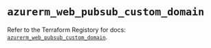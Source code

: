 # `azurerm_web_pubsub_custom_domain`

Refer to the Terraform Registory for docs: [`azurerm_web_pubsub_custom_domain`](https://registry.terraform.io/providers/hashicorp/azurerm/3.66.0/docs/resources/web_pubsub_custom_domain).
